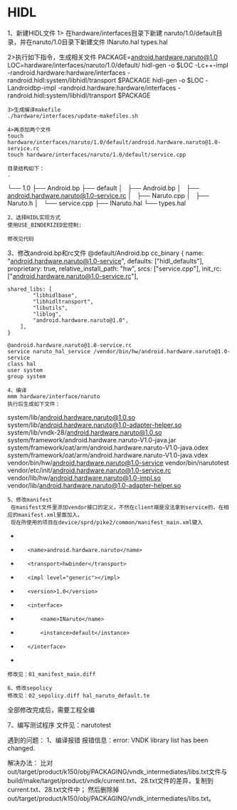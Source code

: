 # HIDL
1、新建HIDL文件
   1> 在hardware/interfaces目录下新建 naruto/1.0/default目录，并在naruto/1.0目录下新建文件
	   INaruto.hal  types.hal

   2>执行如下指令，生成相关文件
	PACKAGE=android.hardware.naruto@1.0
	LOC=hardware/interfaces/naruto/1.0/default/
	hidl-gen -o $LOC -Lc++-impl -randroid.hardware:hardware/interfaces -randroid.hidl:system/libhidl/transport $PACKAGE
	hidl-gen -o $LOC -Landroidbp-impl -randroid.hardware:hardware/interfaces -randroid.hidl:system/libhidl/transport $PACKAGE

	3>生成编译makefile
	./hardware/interfaces/update-makefiles.sh
	
	4>再添加两个文件
	touch hardware/interfaces/naruto/1.0/default/android.hardware.naruto@1.0-service.rc
	touch hardware/interfaces/naruto/1.0/default/service.cpp	
   
	目录结构如下：
	.
└── 1.0
    ├── Android.bp
    ├── default
    │   ├── Android.bp
    │   ├── android.hardware.naruto@1.0-service.rc
    │   ├── Naruto.cpp
    │   ├── Naruto.h
    │   └── service.cpp
    ├── INaruto.hal
    └── types.hal

	2、选择HIDL实现方式
	使用USE_BINDERIZED宏控制:	

	修改见代码
	


   3、修改android.bp和rc文件
	@default/Android.bp
	cc_binary {
    name: "android.hardware.naruto@1.0-service",
    defaults: ["hidl_defaults"],
    proprietary: true,
    relative_install_path: "hw",
    srcs: ["service.cpp"],
    init_rc: ["android.hardware.naruto@1.0-service.rc"],

    shared_libs: [
            "libhidlbase",
            "libhidltransport",
            "libutils",
            "liblog",
            "android.hardware.naruto@1.0",
        ],
	}

	@android.hardware.naruto@1.0-service.rc
	service naruto_hal_service /vendor/bin/hw/android.hardware.naruto@1.0-service
    class hal
    user system
    group system

	4、编译
	mmm hardware/interface/naruto
	执行后生成如下文件：
system/lib/android.hardware.naruto@1.0.so
system/lib/android.hardware.naruto@1.0-adapter-helper.so
system/lib/vndk-28/android.hardware.naruto@1.0.so
system/framework/android.hardware.naruto-V1.0-java.jar
system/framework/oat/arm/android.hardware.naruto-V1.0-java.odex
system/framework/oat/arm/android.hardware.naruto-V1.0-java.vdex
vendor/bin/hw/android.hardware.naruto@1.0-service
vendor/bin/narutotest
vendor/etc/init/android.hardware.naruto@1.0-service.rc
vendor/lib/hw/android.hardware.naruto@1.0-impl.so
vendor/lib/android.hardware.naruto@1.0-adapter-helper.so

    5、修改manifest
	 在manifest文件里添加vendor接口的定义，不然在client端是没法拿到service的，在相应的manifest.xml里面加入。
	 现在所使用的项目在device/sprd/pike2/common/manifest_main.xml键入
+    <hal format="hidl">
+        <name>android.hardware.naruto</name>
+        <transport>hwbinder</transport>
+        <impl level="generic"></impl>
+        <version>1.0</version>
+        <interface>
+            <name>INaruto</name>
+            <instance>default</instance>
+        </interface>
+    </hal>
	
	修改见：01_manifest_main.diff

    6、修改sepolicy
	修改见：02_sepolicy.diff hal_naruto_default.te


全部修改完成后，需要工程全编

7、编写测试程序
	文件见：narutotest


遇到的问题：
1、编译报错
报错信息：error: VNDK library list has been changed.

解决办法：
比对out/target/product/k150/obj/PACKAGING/vndk_intermediates/libs.txt文件与build/make/target/product/vndk/current.txt、28.txt文件的差异，复制到current.txt、28.txt文件中；
然后删除掉out/target/product/k150/obj/PACKAGING/vndk_intermediates/libs.txt。






